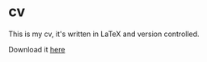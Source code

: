 # cv
This is my cv, it's written in LaTeX and version controlled.

Download it [here](https://github.com/Adrian-Ng/cv/releases/download/v2.2022.4/cv.pdf)
